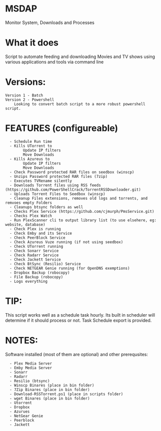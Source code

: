 # MSDAP
Monitor System, Downloads and Processes

# What it does
Script to automate feeding and downloading Movies and TV shows using various applications and tools via command line

# Versions:
    Version 1 - Batch
    Version 2 - Powershell
        Looking to convert batch script to a more robust powershell script. 

# FEATURES (configureable)
      - Schedule Run time
      - Kills UTorrent to
            Update IP filters
            Move Downloads
      - Kills Azureus to
            Update IP filters
            Move Downloads
      - Check Password protected RAR files on seedbox (winscp)
      - Unzips Password protected RAR files (7zip)
      - Executes TVRename silently
      - Downloads Torrent files using RSS feeds (https://github.com/PowerShellCrack/TorrentRSSDownloader.git)
      - Uploads Torrent Files to Seedbox (winscp)
      - Cleanup Files extensions, removes old logs and torrents, and remvoes empty Folders
      - Cleanups btsync folders as well
      - Checks Plex Service (https://github.com/cjmurph/PmsService.git)
      - Checks Plex Watch 
      - Run PlexScanner cli to output library list (to use elsehere, eg: website, database)
      - Check Plex is running
      - Check Emby and its Service
      - Check PeerBlock Service
      - Check Azureus Vuze running (if not using seedbox)
      - Check UTorrent running
      - Check Sonarr Service
      - Check Radarr Service
      - Check Jackett Service
      - Check BtSync (Resilio) Service
      - Check NETGEAR Genie running (for OpenDNS exemptions)
      - Dropbox Backup (robocopy)
      - File Backup (robocopy)
      - Logs everything

# TIP: 
This script works well as a schedule task hourly. Its built in scheduler will determine if it should process or not. Task Schedule export is provided.  

# NOTES: 
Software installed (most of them are optional) and other prerequsites:

      - Plex Media Server
      - Emby Media Server
      - Sonarr
      - Radarr
      - Resilio (btsync)
      - Winscp Binares (place in bin folder)
      - 7Zip Binares (place in bin folder)
      - Download-RSSTorrent.ps1 (place in scripts folder)
      - wget Binares (place in bin folder)
      - Utorrent
      - Dropbox
      - Azurues
      - NetGear Genie
      - Peerblock
      - Jackett
